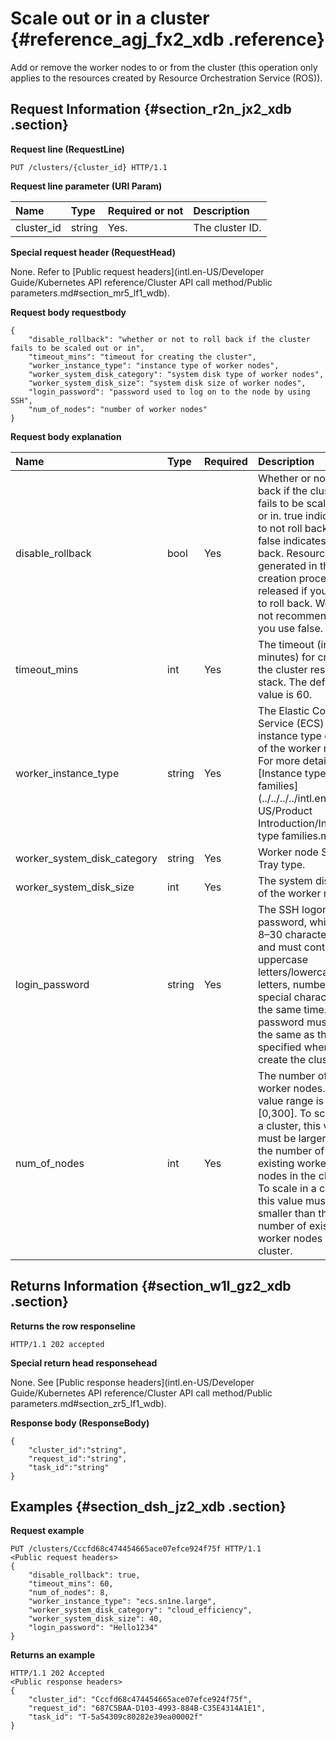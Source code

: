 # Scale out or in a cluster {#reference_agj_fx2_xdb .reference}

Add or remove the worker nodes to or from the cluster \(this operation only applies to the resources created by Resource Orchestration Service \(ROS\)\).

## Request Information {#section_r2n_jx2_xdb .section}

**Request line \(RequestLine\)**

```
PUT /clusters/{cluster_id} HTTP/1.1
```

**Request line parameter \(URI Param\)**

|Name |Type|Required or not|Description|
|:----|:---|:--------------|:----------|
|cluster\_id|string|Yes.|The cluster ID.|

**Special request header \(RequestHead\)**

None. Refer to [Public request headers](intl.en-US/Developer Guide/Kubernetes API reference/Cluster API call method/Public parameters.md#section_mr5_lf1_wdb).

**Request body requestbody**

```
{
    "disable_rollback": "whether or not to roll back if the cluster fails to be scaled out or in",
    "timeout_mins": "timeout for creating the cluster",
    "worker_instance_type": "instance type of worker nodes",
    "worker_system_disk_category": "system disk type of worker nodes",
    "worker_system_disk_size": "system disk size of worker nodes",
    "login_password": "password used to log on to the node by using SSH",    
    "num_of_nodes": "number of worker nodes"
}
```

**Request body explanation**

|Name |Type|Required|Description|
|:----|:---|:-------|:----------|
|disable\_rollback|bool|Yes|Whether or not to roll back if the cluster fails to be scaled out or in. true indicates to not roll back and false indicates to roll back. Resources generated in the creation process are released if you select to roll back. We do not recommend that you use false.|
|timeout\_mins|int|Yes|The timeout \(in minutes\) for creating the cluster resource stack. The default value is 60.|
|worker\_instance\_type|string|Yes|The Elastic Compute Service \(ECS\) instance type code of the worker nodes. For more details, see [Instance type families](../../../../intl.en-US/Product Introduction/Instance type families.md#).|
|worker\_system\_disk\_category|string|Yes|Worker node System Tray type.|
|worker\_system\_disk\_size|int|Yes|The system disk size of the worker nodes.|
|login\_password|string|Yes|The SSH logon password, which is 8–30 characters long and must contain uppercase letters/lowercase letters, numbers, and special characters at the same time. This password must be the same as that specified when you create the cluster.|
|num\_of\_nodes|int|Yes|The number of worker nodes. The value range is \[0,300\]. To scale out a cluster, this value must be larger than the number of existing worker nodes in the cluster. To scale in a cluster, this value must be smaller than the number of existing worker nodes in the cluster.|

## Returns Information {#section_w1l_gz2_xdb .section}

**Returns the row responseline**

```
HTTP/1.1 202 accepted
```

**Special return head responsehead**

None. See [Public response headers](intl.en-US/Developer Guide/Kubernetes API reference/Cluster API call method/Public parameters.md#section_zr5_lf1_wdb).

**Response body \(ResponseBody\)**

```
{
    "cluster_id":"string",
    "request_id":"string",
    "task_id":"string"
}
```

## Examples {#section_dsh_jz2_xdb .section}

**Request example**

```
PUT /clusters/Cccfd68c474454665ace07efce924f75f HTTP/1.1
<Public request headers>
{
    "disable_rollback": true,
    "timeout_mins": 60,
    "num_of_nodes": 8,
    "worker_instance_type": "ecs.sn1ne.large",
    "worker_system_disk_category": "cloud_efficiency",
    "worker_system_disk_size": 40,
    "login_password": "Hello1234"
}
```

**Returns an example**

```
HTTP/1.1 202 Accepted
<Public response headers>
{
    "cluster_id": "Cccfd68c474454665ace07efce924f75f",
    "request_id": "687C5BAA-D103-4993-884B-C35E4314A1E1",
    "task_id": "T-5a54309c80282e39ea00002f"
}
```

